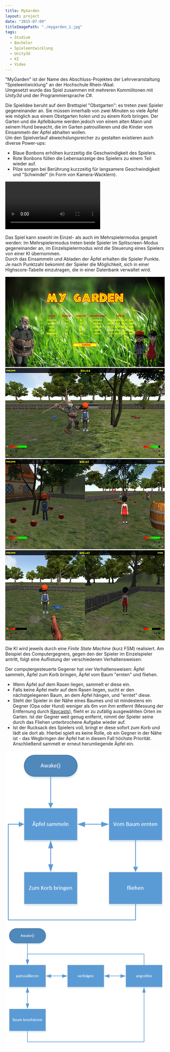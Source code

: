```yaml
---
title: MyGarden
layout: project
date: "2015-07-09"
titleImagePath: "./mygarden_1.jpg"
tags:
  - Studium
  - Bachelor
  - Spieleentwicklung
  - Unity3d
  - KI
  - Video
---
```

"MyGarden" ist der Name des Abschluss-Projektes der Lehrveranstaltung "Spieleentwicklung" an der Hochschule Rhein-Waal.<br/>
Umgesetzt wurde das Spiel zusammen mit mehreren Kommilitonen mit _Unity3d_ und der Programmiersprache _C#_.

Die Spielidee beruht auf dem Brettspiel "Obstgarten": es treten zwei Spieler gegeneinander an. Sie müssen innerhalb von zwei Minuten so viele Äpfel wie möglich aus einem Obstgarten holen und zu einem Korb bringen. Der Garten und die Apfelbäume werden jedoch von einem alten Mann und seinem Hund bewacht, die im Garten patrouillieren und die Kinder vom Einsammeln der Äpfel abhalten wollen.<br/>
Um den Spielverlauf abwechslungsreicher zu gestalten existieren auch diverse Power-ups:
* Blaue Bonbons erhöhen kurzzeitig die Geschwindigkeit des Spielers.
* Rote Bonbons füllen die Lebensanzeige des Spielers zu einem Teil wieder auf.
* Pilze sorgen bei Berührung kurzzeitig für langsamere Geschwindigkeit und "Schwindel" (in Form von Kamera-Wacklern).

<video controls>
    <source src="./myGarden_kompr.mp4" type="video/mp4">
</video>

Das Spiel kann sowohl im Einzel- als auch im Mehrspielermodus gespielt werden: Im Mehrspielermodus treten beide Spieler im Splitscreen-Modus gegeneinander an, im Einzelspielermodus wird die Steuerung eines Spielers von einer KI übernommen.<br/>
Durch das Einsammeln und Abladen der Äpfel erhalten die Spieler Punkte. Je nach Punktzahl bekommt der Spieler die Möglichkeit, sich in einer Highscore-Tabelle einzutragen, die in einer Datenbank verwaltet wird.

<image-gallery>
    <img src="./mygarden_4.jpg"/>
    <img src="./mygarden_3.jpg"/>
    <img src="./mygarden_1.jpg"/>
    <img src="./mygarden_2.jpg"/>
</image-gallery>

Die KI wird jeweils durch eine _Finite State Machine_ (kurz FSM) realisiert. Am Beispiel des Computergegners, gegen den der Spieler im Einzelspieler antritt, folgt eine Auflistung der verschiedenen Verhaltensweisen:

Der computergesteuerte Gegener hat vier Verhaltensweisen: Äpfel sammeln, Äpfel zum Korb bringen, Äpfel vom Baum "ernten" und fliehen.
* Wenn Äpfel auf dem Rasen liegen, sammelt er diese ein.
* Falls keine Äpfel mehr auf dem Rasen liegen, sucht er den nächstgelegenen Baum, an dem Äpfel hängen, und "erntet" diese.
* Steht der Spieler in der Nähe eines Baumes und ist mindestens ein Gegner (Opa oder Hund) weniger als 6m von ihm entfernt (Messung der Entfernung durch <a href="https://docs.unity3d.com/ScriptReference/Physics.Raycast.html" target="_blank">Raycasts</a>), flieht er zu zufällig ausgewählten Orten im Garten. Ist der Gegner weit genug entfernt, nimmt der Spieler seine durch das Fliehen unterbrochene Aufgabe wieder auf.
* Ist der Rucksack des Spielers voll, bringt er diese sofort zum Korb und lädt sie dort ab. Hierbei spielt es keine Rolle, ob ein Gegner in der Nähe ist - das Wegbringen der Äpfel hat in diesem Fall höchste Priorität. Anschließend sammelt er erneut herumliegende Äpfel ein.

<image-gallery>
    <img src="./fsm_ai.png"/>
    <img src="./fsm_opa.png"/>
</image-gallery>